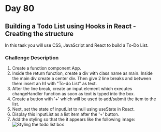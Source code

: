 # Day 80

## Building a Todo List using Hooks in React - Creating the structure

In this task you will use CSS, JavaScript and React to build a To-Do List.

### Challenge Description
1. Create a function component App. 
2. Inside the return function, create a div with class name as main. Inside the main div create a center div. Then give 2 line breaks and between them insert an h1 with "To-do List" as text.
3. After the line break, create an input element which executes changeHandler function as soon as text is typed into the box.
4. Create a button with '+' which will be used to add/submit the item to the list.
5. Next, set the state of inputList to null using useState in React.
6. Display this inputList as a list item after the '+' button.
7. Add the styling so that the it appears like the following image:
![Styling the todo list box](https://user-images.githubusercontent.com/51092036/91211306-314e1700-e72c-11ea-934f-bc807fcb938c.png)
